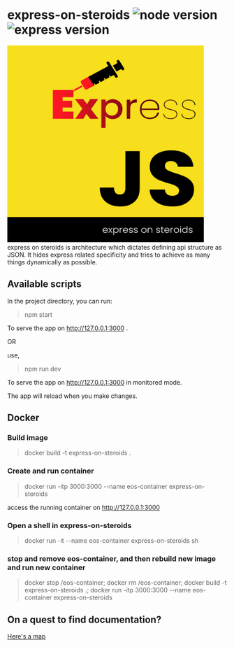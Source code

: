 # express-on-steroids ![node version](https://img.shields.io/badge/nodejs-^16.0.0-brightgreen) ![express version](https://img.shields.io/badge/express-^4.15.2-orange)

<img src="./static/logo_big_cropped.png" alt="EOS logo" title="express-on-steroids" width="450" height="450" /> 

<br>
express on steroids is architecture which dictates defining api structure as JSON. It hides express related specificity and tries to achieve as many things dynamically as possible.


## Available scripts
In the project directory, you can run:

> npm start

To serve the app on http://127.0.0.1:3000 .

OR 

use,
> npm run dev  

To serve the app on http://127.0.0.1:3000 in monitored mode.

The app will reload when you make changes.

## Docker

### Build image

> docker build -t express-on-steroids .

### Create and run container

> docker run -itp 3000:3000 --name eos-container express-on-steroids

access the running container on http://127.0.0.1:3000

### Open a shell in express-on-steroids

> docker run -it --name eos-container express-on-steroids sh  

### stop and remove eos-container, and then rebuild new image and run new container
> docker stop /eos-container; docker rm /eos-container; docker build -t express-on-steroids .; docker run -itp 3000:3000 --name eos-container express-on-steroids


## On a quest to find documentation?
[Here's a map](./doc/index.md)